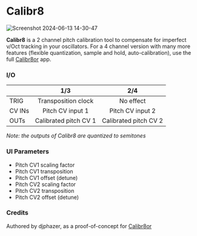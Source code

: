 # Calibr8

![Screenshot 2024-06-13 14-30-47](https://github.com/djphazer/O_C-Phazerville/assets/109086194/4eded94b-8db0-43fb-aaf8-7d6b7305aa81)

**Calibr8** is a 2 channel pitch calibration tool to compensate for imperfect v/Oct tracking in your oscillators. For a 4 channel version with many more features (flexible quantization, sample and hold, auto-calibration), use the full [Calibr8or](Calibr8or) app.

### I/O

|        |          1/3          |          2/4          |
| ------ | :-------------------: | :-------------------: |
| TRIG   |  Transposition clock  |       No effect       |
| CV INs |   Pitch CV input 1    |   Pitch CV input 2    |
| OUTs   | Calibrated pitch CV 1 | Calibrated pitch CV 2 |

_Note: the outputs of Calibr8 are quantized to semitones_

### UI Parameters
* Pitch CV1 scaling factor
* Pitch CV1 transposition
* Pitch CV1 offset (detune)
* Pitch CV2 scaling factor
* Pitch CV2 transposition
* Pitch CV2 offset (detune)

### Credits
Authored by djphazer, as a proof-of-concept for [Calibr8or](Calibr8or)
